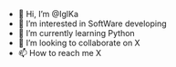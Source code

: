 - 👋 Hi, I’m @IglKa
- 👀 I’m interested in SoftWare developing
- 🌱 I’m currently learning Python
- 💞️ I’m looking to collaborate on X
- 📫 How to reach me X

<!---
IglKa/IglKa is a ✨ special ✨ repository because its `README.md` (this file) appears on your GitHub profile.
You can click the Preview link to take a look at your changes.
--->
